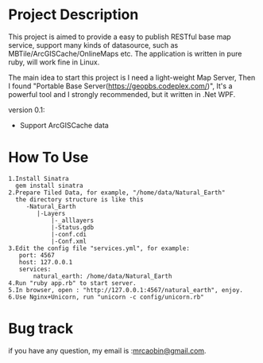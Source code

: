 Project Description
================================
This project is aimed to provide a easy to publish RESTful base map service,
support many kinds of datasource, such as MBTile/ArcGISCache/OnlineMaps etc.
The application is written in pure ruby, will work fine in Linux.

The main idea to start this project is I need a light-weight Map Server, Then
I found "Portable Base Server(https://geopbs.codeplex.com/)", It's a powerful
tool and I strongly recommended, but it written in .Net WPF.


version 0.1:
* Support ArcGISCache data

How To Use
================================
    1.Install Sinatra
      gem install sinatra
    2.Prepare Tiled Data, for example, "/home/data/Natural_Earth"
      the directory structure is like this
         -Natural_Earth
            |-Layers
                |-_alllayers
                |-Status.gdb
                |-conf.cdi
                |-Conf.xml
    3.Edit the config file "services.yml", for example:
       port: 4567 
       host: 127.0.0.1
       services:
           natural_earth: /home/data/Natural_Earth
    4.Run "ruby app.rb" to start server.
    5.In browser, open : "http://127.0.0.1:4567/natural_earth", enjoy.
    6.Use Nginx+Unicorn, run "unicorn -c config/unicorn.rb"
Bug track
================================ 
if you have any question, my email is :mrcaobin@gmail.com.      
